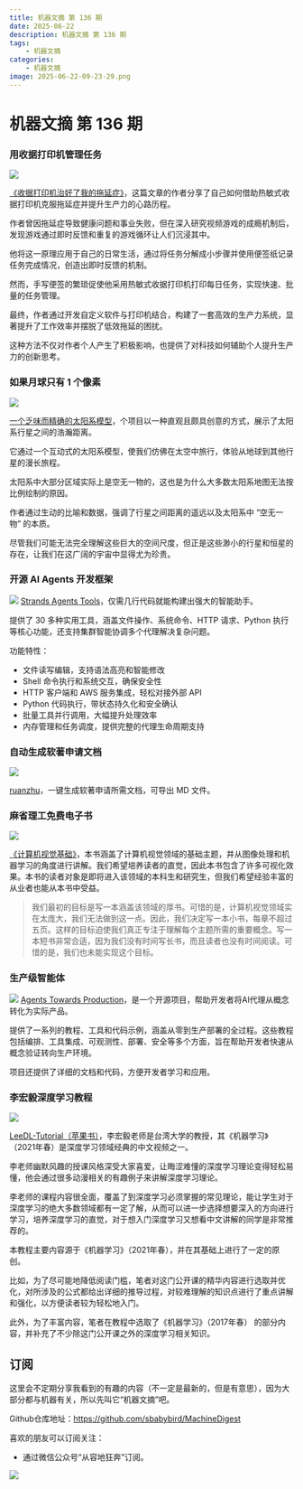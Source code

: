 ```yaml
---
title: 机器文摘 第 136 期
date: 2025-06-22
description: 机器文摘 第 136 期
tags: 
    - 机器文摘
categories: 
    - 机器文摘
image: 2025-06-22-09-23-29.png
---
```

# 机器文摘 第 136 期
### 用收据打印机管理任务 
![](2025-06-22-09-21-07.png)

[《收据打印机治好了我的拖延症》](https://joshworth.com/dev/pixelspace/pixelspace_solarsystem.html)，这篇文章的作者分享了自己如何借助热敏式收据打印机克服拖延症并提升生产力的心路历程。

作者曾因拖延症导致健康问题和事业失败，但在深入研究视频游戏的成瘾机制后，发现游戏通过即时反馈和重复的游戏循环让人们沉浸其中。

他将这一原理应用于自己的日常生活，通过将任务分解成小步骤并使用便签纸记录任务完成情况，创造出即时反馈的机制。

然而，手写便签的繁琐促使他采用热敏式收据打印机打印每日任务，实现快速、批量的任务管理。

最终，作者通过开发自定义软件与打印机结合，构建了一套高效的生产力系统，显著提升了工作效率并摆脱了低效拖延的困扰。

这种方法不仅对作者个人产生了积极影响，也提供了对科技如何辅助个人提升生产力的创新思考。

### 如果月球只有 1 个像素
![](2025-06-22-09-21-21.png)

[一个乏味而精确的太阳系模型](https://joshworth.com/dev/pixelspace/pixelspace_solarsystem.html)，个项目以一种直观且颇具创意的方式，展示了太阳系行星之间的浩瀚距离。

它通过一个互动式的太阳系模型，使我们仿佛在太空中旅行，体验从地球到其他行星的漫长旅程。

太阳系中大部分区域实际上是空无一物的，这也是为什么大多数太阳系地图无法按比例绘制的原因。

作者通过生动的比喻和数据，强调了行星之间距离的遥远以及太阳系中 “空无一物” 的本质。

尽管我们可能无法完全理解这些巨大的空间尺度，但正是这些渺小的行星和恒星的存在，让我们在这广阔的宇宙中显得尤为珍贵。

### 开源 AI Agents 开发框架
![](2025-06-22-09-22-40.png)
[Strands Agents Tools](https://github.com/strands-agents/tools)，仅需几行代码就能构建出强大的智能助手。

提供了 30 多种实用工具，涵盖文件操作、系统命令、HTTP 请求、Python 执行等核心功能，还支持集群智能协调多个代理解决复杂问题。

功能特性：

- 文件读写编辑，支持语法高亮和智能修改
- Shell 命令执行和系统交互，确保安全性
- HTTP 客户端和 AWS 服务集成，轻松对接外部 API
- Python 代码执行，带状态持久化和安全确认
- 批量工具并行调用，大幅提升处理效率
- 内存管理和任务调度，提供完整的代理生命周期支持

### 自动生成软著申请文档
![](2025-06-22-09-23-04.png)

[ruanzhu](https://www.textimagecraft.com/zh/ruanzhu)，一键生成软著申请所需文档，可导出 MD 文件。

### 麻省理工免费电子书
![](2025-06-22-09-23-29.png)

[《计算机视觉基础》](https://visionbook.mit.edu/)，本书涵盖了计算机视觉领域的基础主题，并从图像处理和机器学习的角度进行讲解。我们希望培养读者的直觉，因此本书包含了许多可视化效果。本书的读者对象是即将进入该领域的本科生和研究生，但我​​们希望经验丰富的从业者也能从本书中受益。

> 我们最初的目标是写一本涵盖该领域的厚书。可惜的是，计算机视觉领域实在太庞大，我们无法做到这一点。因此，我们决定写一本小书，每章不超过五页。这样的目标迫使我们真正专注于理解每个主题所需的重要概念。写一本短书非常合适，因为我们没有时间写长书，而且读者也没有时间阅读。可惜的是，我们也未能实现这个目标。

### 生产级智能体
![](2025-06-22-09-24-23.png)
[Agents Towards Production](https://github.com/NirDiamant/agents-towards-production)，是一个开源项目，帮助开发者将AI代理从概念转化为实际产品。

提供了一系列的教程、工具和代码示例，涵盖从零到生产部署的全过程。这些教程包括编排、工具集成、可观测性、部署、安全等多个方面，旨在帮助开发者快速从概念验证转向生产环境。

项目还提供了详细的文档和代码，方便开发者学习和应用。

### 李宏毅深度学习教程
![](2025-06-22-09-24-56.png)

[LeeDL-Tutorial（苹果书）](https://github.com/datawhalechina/leedl-tutorial)，李宏毅老师是台湾大学的教授，其《机器学习》（2021年春）是深度学习领域经典的中文视频之一。

李老师幽默风趣的授课风格深受大家喜爱，让晦涩难懂的深度学习理论变得轻松易懂，他会通过很多动漫相关的有趣例子来讲解深度学习理论。

李老师的课程内容很全面，覆盖了到深度学习必须掌握的常见理论，能让学生对于深度学习的绝大多数领域都有一定了解，从而可以进一步选择想要深入的方向进行学习，培养深度学习的直觉，对于想入门深度学习又想看中文讲解的同学是非常推荐的。

本教程主要内容源于《机器学习》（2021年春），并在其基础上进行了一定的原创。

比如，为了尽可能地降低阅读门槛，笔者对这门公开课的精华内容进行选取并优化，对所涉及的公式都给出详细的推导过程，对较难理解的知识点进行了重点讲解和强化，以方便读者较为轻松地入门。

此外，为了丰富内容，笔者在教程中选取了《机器学习》（2017年春） 的部分内容，并补充了不少除这门公开课之外的深度学习相关知识。

## 订阅
这里会不定期分享我看到的有趣的内容（不一定是最新的，但是有意思），因为大部分都与机器有关，所以先叫它“机器文摘”吧。

Github仓库地址：https://github.com/sbabybird/MachineDigest

喜欢的朋友可以订阅关注：

- 通过微信公众号“从容地狂奔”订阅。

![](../weixin.jpg)